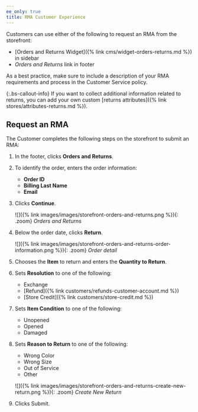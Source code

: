 ```yaml
---
ee_only: true
title: RMA Customer Experience
---
```


Customers can use either of the following to request an RMA from the storefront:

- [Orders and Returns Widget]({% link cms/widget-orders-returns.md %}) in sidebar
- _Orders and Returns_ link in footer

As a best practice, make sure to include a description of your RMA requirements and process in the Customer Service policy.

{:.bs-callout-info}
If you want to collect additional information related to returns, you can add your own custom [returns attributes]({% link stores/attributes-returns.md %}).

## Request an RMA

The Customer completes the following steps on the storefront to submit an RMA:

1. In the footer, clicks **Orders and Returns**.

1. To identify the order, enters the order information:

   - **Order ID**
   - **Billing Last Name**
   - **Email**

1. Clicks **Continue**.

   ![]({% link images/images/storefront-orders-and-returns.png %}){: .zoom}
   _Orders and Returns_

1. Below the order date, clicks **Return**.

   ![]({% link images/images/storefront-orders-and-returns-order-information.png %}){: .zoom}
   _Order detail_

1. Chooses the **Item** to return and enters the **Quantity to Return**.

1. Sets **Resolution** to one of the following:

   - Exchange
   - [Refund]({% link customers/refunds-customer-account.md %})
   - [Store Credit]({% link customers/store-credit.md %})

1. Sets **Item Condition** to one of the following:

   - Unopened
   - Opened
   - Damaged

1. Sets **Reason to Return** to one of the following:

   - Wrong Color
   - Wrong Size
   - Out of Service
   - Other

    ![]({% link images/images/storefront-orders-and-returns-create-new-return.png %}){: .zoom}
    _Create New Return_

1. Clicks <span class="btn">Submit</span>.
